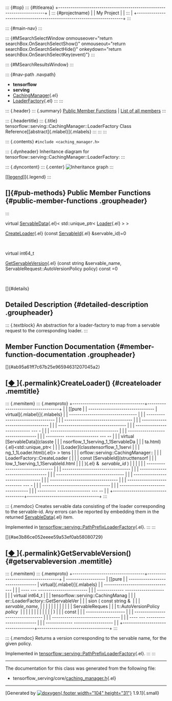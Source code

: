 ::: {#top}
::: {#titlearea}
+-----------------------------------------------------------------------+
| ::: {#projectname}                                                    |
| My Project                                                            |
| :::                                                                   |
+-----------------------------------------------------------------------+
:::

::: {#main-nav}
:::

::: {#MSearchSelectWindow onmouseover="return searchBox.OnSearchSelectShow()" onmouseout="return searchBox.OnSearchSelectHide()" onkeydown="return searchBox.OnSearchSelectKey(event)"}
:::

::: {#MSearchResultsWindow}
:::

::: {#nav-path .navpath}
-   **tensorflow**
-   **serving**
-   [CachingManager](classtensorflow_1_1serving_1_1CachingManager.html){.el}
-   [LoaderFactory](classtensorflow_1_1serving_1_1CachingManager_1_1LoaderFactory.html){.el}
:::
:::

::: {.header}
::: {.summary}
[Public Member Functions](#pub-methods) \| [List of all
members](classtensorflow_1_1serving_1_1CachingManager_1_1LoaderFactory-members.html)
:::

::: {.headertitle}
::: {.title}
tensorflow::serving::CachingManager::LoaderFactory Class
Reference[[abstract]{.mlabel}]{.mlabels}
:::
:::
:::

::: {.contents}
`#include <caching_manager.h>`

::: {.dynheader}
Inheritance diagram for
tensorflow::serving::CachingManager::LoaderFactory:
:::

::: {.dyncontent}
::: {.center}
![Inheritance
graph](classtensorflow_1_1serving_1_1CachingManager_1_1LoaderFactory__inherit__graph.png)
:::

[\[[legend](graph_legend.html)\]]{.legend}
:::

[]{#pub-methods} Public Member Functions {#public-member-functions .groupheader}
----------------------------------------
:::

virtual
[ServableData](classtensorflow_1_1serving_1_1ServableData.html){.el}\<
std::unique\_ptr\<
[Loader](classtensorflow_1_1serving_1_1Loader.html){.el} \> \> 

[CreateLoader](classtensorflow_1_1serving_1_1CachingManager_1_1LoaderFactory.html#ab95a61ff7c67b25e96594631207045a2){.el}
(const [ServableId](structtensorflow_1_1serving_1_1ServableId.html){.el}
&servable\_id)=0

 

virtual int64\_t 

[GetServableVersion](classtensorflow_1_1serving_1_1CachingManager_1_1LoaderFactory.html#ae3b86ce052eeee59a53ef0ab58080729){.el}
(const string &servable\_name, ServableRequest::AutoVersionPolicy
policy) const =0

 

[]{#details}

Detailed Description {#detailed-description .groupheader}
--------------------

::: {.textblock}
An abstraction for a loader-factory to map from a servable request to
the corresponding loader.
:::

Member Function Documentation {#member-function-documentation .groupheader}
-----------------------------

[]{#ab95a61ff7c67b25e96594631207045a2}

[[◆ ](#ab95a61ff7c67b25e96594631207045a2)]{.permalink}CreateLoader() {#createloader .memtitle}
--------------------------------------------------------------------

::: {.memitem}
::: {.memproto}
+-----------------------------------+-----------------------------------+
|                                   | [[pure                            |
|  -------------------------------- | virtual]{.mlabel}]{.mlabels}      |
| --------------------------------- |                                   |
| --------------------------------- |                                   |
| --------------------------------- |                                   |
| --------------------------------- |                                   |
| --------------------------------- |                                   |
| --------------------------- --- - |                                   |
| --------------------------------- |                                   |
| --------------------------------- |                                   |
| --------- ---------------- --- -- |                                   |
|   virtual [ServableData](classte  |                                   |
| nsorflow_1_1serving_1_1ServableDa |                                   |
| ta.html){.el}\<std::unique\_ptr\< |                                   |
| [Loader](classtensorflow_1_1servi |                                   |
| ng_1_1Loader.html){.el}\> \> tens |                                   |
| orflow::serving::CachingManager:: |                                   |
| LoaderFactory::CreateLoader   (   |                                   |
|  const [ServableId](structtensorf |                                   |
| low_1_1serving_1_1ServableId.html |                                   |
| ){.el} &    *servable\_id*   )    |                                   |
|                                   |                                   |
|  -------------------------------- |                                   |
| --------------------------------- |                                   |
| --------------------------------- |                                   |
| --------------------------------- |                                   |
| --------------------------------- |                                   |
| --------------------------------- |                                   |
| --------------------------- --- - |                                   |
| --------------------------------- |                                   |
| --------------------------------- |                                   |
| --------- ---------------- --- -- |                                   |
+-----------------------------------+-----------------------------------+
:::

::: {.memdoc}
Creates servable data consisting of the loader corresponding to the
servable-id. Any errors can be reported by embedding them in the
returned
[ServableData](classtensorflow_1_1serving_1_1ServableData.html){.el}
item.

Implemented in
[tensorflow::serving::PathPrefixLoaderFactory](classtensorflow_1_1serving_1_1PathPrefixLoaderFactory.html#a9e0ecef7ee02c156984a710904b663a2){.el}.
:::
:::

[]{#ae3b86ce052eeee59a53ef0ab58080729}

[[◆ ](#ae3b86ce052eeee59a53ef0ab58080729)]{.permalink}GetServableVersion() {#getservableversion .memtitle}
--------------------------------------------------------------------------

::: {.memitem}
::: {.memproto}
+-----------------------------------+-----------------------------------+
|   -------------------             | [[pure                            |
| --------------------------------- | virtual]{.mlabel}]{.mlabels}      |
| --------------------------------- |                                   |
| ---- --- ------------------------ |                                   |
| ------------- ------------------- |                                   |
|   virtual int64\_t                |                                   |
| tensorflow::serving::CachingManag |                                   |
| er::LoaderFactory::GetServableVer |                                   |
| sion   (   const string &         |                                   |
|                 *servable\_name*, |                                   |
|                                   |                                   |
|                                   |                                   |
|                                   |                                   |
|                    ServableReques |                                   |
| t::AutoVersionPolicy    *policy*  |                                   |
|                                   |                                   |
|                                   |                                   |
|                                   |                                   |
|                    )              |                                   |
|                             const |                                   |
|   -------------------             |                                   |
| --------------------------------- |                                   |
| --------------------------------- |                                   |
| ---- --- ------------------------ |                                   |
| ------------- ------------------- |                                   |
+-----------------------------------+-----------------------------------+
:::

::: {.memdoc}
Returns a version corresponding to the servable name, for the given
policy.

Implemented in
[tensorflow::serving::PathPrefixLoaderFactory](classtensorflow_1_1serving_1_1PathPrefixLoaderFactory.html#a77c005c15269b9996b55e1703658f8cc){.el}.
:::
:::

------------------------------------------------------------------------

The documentation for this class was generated from the following file:

-   tensorflow\_serving/core/[caching\_manager.h](caching__manager_8h_source.html){.el}

------------------------------------------------------------------------

[Generated by [![doxygen](doxygen.svg){.footer width="104"
height="31"}](https://www.doxygen.org/index.html) 1.9.1]{.small}
